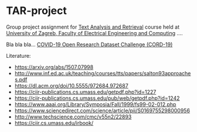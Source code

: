 # TAR-project

Group project assignment for [Text Analysis and Retrieval](https://www.fer.unizg.hr/en/course/taar) course held at
 [University of Zagreb, Faculty of Electrical Engineering and Computing](https://www.fer.unizg.hr/en) ....<br>


Bla bla bla...  [COVID-19 Open Research Dataset Challenge (CORD-19)](https://www.kaggle.com/allen-institute-for-ai/CORD-19-research-challenge)


Literature:
* https://arxiv.org/abs/1507.07998
* http://www.inf.ed.ac.uk/teaching/courses/tts/papers/salton93approaches.pdf
* https://dl.acm.org/doi/10.5555/972684.972687
* https://ciir-publications.cs.umass.edu/getpdf.php?id=1227
* https://ciir-publications.cs.umass.edu/pub/web/getpdf.php?id=1242
* https://www.aaai.org/Library/Symposia/Fall/1999/fs99-02-012.php
* https://www.sciencedirect.com/science/article/pii/S0169755298000956
* http://www.techscience.com/cmc/v55n2/22893
* https://ciir.cs.umass.edu/irbook/

